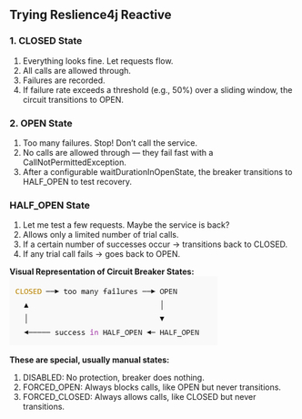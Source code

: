 ## Trying Reslience4j Reactive

### 1. CLOSED State
1. Everything looks fine. Let requests flow.
2. All calls are allowed through.
3. Failures are recorded.
4. If failure rate exceeds a threshold (e.g., 50%) over a sliding window, the circuit transitions to OPEN.

### 2. OPEN State
1. Too many failures. Stop! Don’t call the service.
2. No calls are allowed through — they fail fast with a CallNotPermittedException.
3. After a configurable waitDurationInOpenState, the breaker transitions to HALF_OPEN to test recovery.

### HALF_OPEN State 
1. Let me test a few requests. Maybe the service is back? 
2. Allows only a limited number of trial calls. 
3. If a certain number of successes occur → transitions back to CLOSED. 
4. If any trial call fails → goes back to OPEN.

**Visual Representation of Circuit Breaker States:**
![cb_visual_summary.png](cb_visual_summary.png)

**These are special, usually manual states:**
1. DISABLED: No protection, breaker does nothing.
2. FORCED_OPEN: Always blocks calls, like OPEN but never transitions.
3. FORCED_CLOSED: Always allows calls, like CLOSED but never transitions.